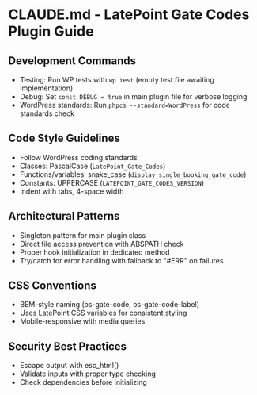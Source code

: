 # CLAUDE.md - LatePoint Gate Codes Plugin Guide

## Development Commands
- Testing: Run WP tests with `wp test` (empty test file awaiting implementation)
- Debug: Set `const DEBUG = true` in main plugin file for verbose logging
- WordPress standards: Run `phpcs --standard=WordPress` for code standards check

## Code Style Guidelines
- Follow WordPress coding standards
- Classes: PascalCase (`LatePoint_Gate_Codes`)
- Functions/variables: snake_case (`display_single_booking_gate_code`)
- Constants: UPPERCASE (`LATEPOINT_GATE_CODES_VERSION`)
- Indent with tabs, 4-space width

## Architectural Patterns
- Singleton pattern for main plugin class
- Direct file access prevention with ABSPATH check
- Proper hook initialization in dedicated method
- Try/catch for error handling with fallback to "#ERR" on failures

## CSS Conventions
- BEM-style naming (os-gate-code, os-gate-code-label)
- Uses LatePoint CSS variables for consistent styling
- Mobile-responsive with media queries

## Security Best Practices
- Escape output with esc_html()
- Validate inputs with proper type checking
- Check dependencies before initializing